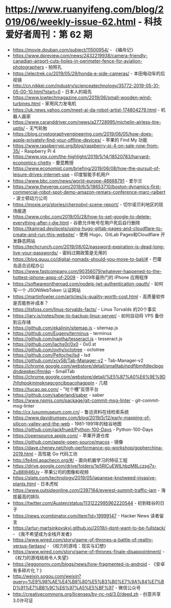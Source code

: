 # https://www.ruanyifeng.com/blog/2019/06/weekly-issue-62.html - 科技爱好者周刊：第 62 期

- https://movie.douban.com/subject/11500954/ - 《编舟记》
- https://www.dpreview.com/news/2432219938/camera-friendly-canadian-airport-cuts-holes-in-perimeter-fence-for-aviation-photographers - 拍照孔
- https://electrek.co/2019/05/29/honda-e-side-cameras/ - 本田电动车的后视镜
- http://cn.nikkei.com/industry/scienceatechnology/35772-2019-05-31-05-00-10.html?start=0 - 日本人的祖先
- https://www.lowtechmagazine.com/2019/06/small-wooden-wind-turbines.html - 家用风力发电机
- https://uk.news.yahoo.com/meet-ai-da-robot-artist-174804279.html - 机器人画家
- https://www.caranddriver.com/news/a27728995/michelin-airless-tire-uptis/ - 无气轮胎
- https://blog.cryptographyengineering.com/2019/06/05/how-does-apple-privately-find-your-offline-devices/ - 苹果的 Find My 功能
- https://www.raspberrypi.org/blog/raspberry-pi-4-on-sale-now-from-35/ - Raspberry Pi 4
- https://www.vox.com/the-highlight/2019/5/14/18520783/harvard-economics-chetty - 曼昆教授
- https://www.economist.com/briefing/2019/06/08/how-the-pursuit-of-leisure-drives-internet-use - 印度智能手机用户
- https://www.bbc.com/news/world-europe-48668791 - 爱尔兰
- https://www.theverge.com/2019/6/5/18653710/boston-dynamics-first-commercial-robot-spot-demo-amazon-remars-conference-marc-raibert - 波士顿动力公司
- https://moxie.org/stories/chernobyl-scene-report/ - 切尔诺贝利地区的现场报道
- https://www.cnbc.com/2019/05/28/how-to-set-google-to-delete-everything-after-i-die.html - 谷歌允许帐号在用户死后自行删除
- https://tkainrad.dev/posts/using-hugo-gitlab-pages-and-cloudflare-to-create-and-run-this-website/ - 使用 Hugo，GitLab Pages和Cloudflare 开发静态网站
- https://techcrunch.com/2019/06/02/password-expiration-is-dead-long-live-your-passwords/ - 密码过期政策是无用的
- https://blog.quuu.co/digital-nomads-should-you-move-to-bali/# - 巴厘岛适合远程办公
- https://www.fastcompany.com/90356079/whatever-happened-to-the-hottest-iphone-apps-of-2009 - 2009年最热门的 iPhone 应用程序
- https://softwareontheroad.com/nodejs-jwt-authentication-oauth/ - 如何写一个 JSONWebToken 认证网站
- https://martinfowler.com/articles/is-quality-worth-cost.html - 高质量软件是否能弥补成本？
- https://itsfoss.com/linus-torvalds-facts/ - Linus Torvalds 的20个事实
- https://jarv.is/notes/how-to-backup-linux-server/ - 如何自动将  VPS 备份到云存储
- https://github.com/ekalinin/sitemap.js - sitemap.js
- https://github.com/Eugeny/terminus - terminus
- https://github.com/naptha/tesseract.js - tesseract.js
- https://github.com/lachs0r/0x0 - 0x0.st
- https://github.com/ovity/octotree - octotree
- https://github.com/Peltoche/lsd - lsd
- https://github.com/xcv58/Tab-Manager-v2 - Tab-Manager-v2
- https://chrome.google.com/webstore/detail/smalltab/npdfjbmjfdleclpgodndpepkecjfmnkp - SmallTab
- https://chrome.google.com/webstore/detail/%E5%87%A0%E6%9E%9D/hfohpokminpknagcgncibpacohagppjn - 几枝
- https://tucao.qq.com/ - "吐个槽"反馈平台
- https://github.com/saberland/saber - saber
- https://www.npmjs.com/package/git-commit-msg-linter - git-commit-msg-linter
- http://cx.luxunmuseum.com.cn/ - 鲁迅资料在线检索系统
- https://www.davidrumsey.com/blog/2019/5/12/early-mapping-of-silicon-valley-and-the-web - 1981-1991年的硅谷地图
- https://github.com/jackfrued/Python-100-Days - Python-100-Days
- https://opensource.apple.com/ - 苹果开源仓库
- https://github.com/apple-open-source/macos - 镜像
- https://dave.cheney.net/high-performance-go-workshop/gopherchina-2019.html - 高性能 Go 代码工坊
- http://fe4ml.apachecn.org/#/ - 面向机器学习的特征工程
- https://drive.google.com/drive/folders/1p5RICuEWlLhbzM8Lczsg7x-Zu88W46Uv - 苹果公司的图像和视频
- https://slate.com/technology/2019/05/japanese-knotweed-invasive-plants.html - 日本虎杖
- https://www.outsideonline.com/2397164/everest-summit-traffic-jam - 海拔最高的排队
- https://twitter.com/Austen/status/1131222995962220544 - 初到硅谷的日子
- https://news.ycombinator.com/item?id=19999147 - Hacker News 读者留言
- https://artur-martsinkovskyi.github.io//2019/i-dont-want-to-be-fullstack/ - 《我不希望成为全栈开发者》
- https://www.wired.com/story/game-of-thrones-a-battle-of-reality-versus-fantasy/ - 《权力的游戏：现实与幻想》
- https://www.wired.com/story/game-of-thrones-finale-disappointment/ - 《权力的游戏结局令人失望》
- https://eggonomy.com/blogs/news/how-fragmented-is-android - 《安卓有多碎片化？》
- http://weixin.sogou.com/weixin?query=%E9%98%AE%E4%B8%80%E5%B3%B0%E7%9A%84%E7%BD%91%E7%BB%9C%E6%97%A5%E5%BF%97 - 微信公众号
- http://creativecommons.org/licenses/by-nc-nd/3.0/deed.zh - 创意共享3.0许可证